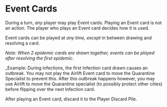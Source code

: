 # Event Cards
During a turn, _any_ player may play Event cards. Playing an Event card is not an action. The player who plays an Event card decides how it is used.

Event cards can be played at _any time, except_ in between drawing and resolving a card.

_Note: When 2 epidemic cards are drawn together, events can be played after resolving the first epidemic._

_Example: During infections, the first Infection card drawn causes an outbreak. You may not play the Airlift Event card to move the Quarantine Specialist to prevent this. After this outbreak happens however, you may use Airlift to move the Quarantine specialist (to possibly protect other cities) before flipping over the next Infection card.

After playing an Event card, discard it to the Player Discard Pile.

